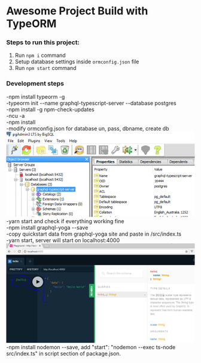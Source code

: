 # Awesome Project Build with TypeORM
        

### Steps to run this project:
1. Run `npm i` command
2. Setup database settings inside `ormconfig.json` file
3. Run `npm start` command

### Development steps
-npm install typeorm -g  
-typeorm init --name graphql-typescript-server --database postgres  
-npm install -g npm-check-updates  
-ncu -a  
-npm install  
-modify ormconfig.json for database un, pass, dbname, create db  
![enter image description here](https://github.com/manojkmishra/graphql-typescript-server/blob/master/screenshots/dbcreate.PNG)   
-yarn start and check if everything working fine  
-npm install graphql-yoga --save  
-copy quickstart data from graphql-yoga site and paste in /src/index.ts  
-yarn start, server will start on localhost:4000  
![enter image description here](https://github.com/manojkmishra/graphql-typescript-server/blob/master/screenshots/runserver.PNG)  
-npm install nodemon --save, add "start": "nodemon --exec ts-node src/index.ts" in script section of package.json.  


